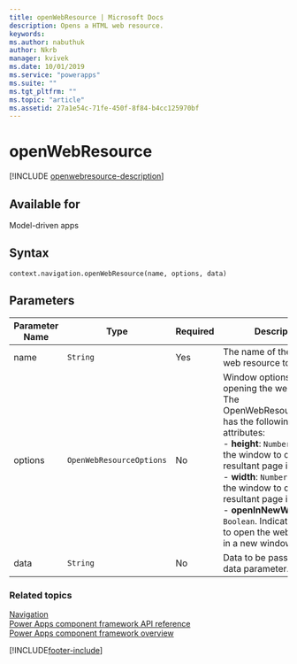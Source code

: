 ```yaml
---
title: openWebResource | Microsoft Docs
description: Opens a HTML web resource.
keywords:
ms.author: nabuthuk
author: Nkrb
manager: kvivek
ms.date: 10/01/2019
ms.service: "powerapps"
ms.suite: ""
ms.tgt_pltfrm: ""
ms.topic: "article"
ms.assetid: 27a1e54c-71fe-450f-8f84-b4cc125970bf
---
```


# openWebResource

[!INCLUDE [openwebresource-description](includes/openwebresource-description.md)]

## Available for 

Model-driven apps

## Syntax

`context.navigation.openWebResource(name, options, data)`

## Parameters

| Parameter Name|Type|Required|Description|
| ------------- |----|--------|-----------|
|name|`String`|Yes|The name of the HTML web resource to open.|
|options|`OpenWebResourceOptions`|No|Window options for opening the web resource. The OpenWebResourceOptions has the following attributes:<br/>- **height**: `Number`. Height of the window to display the resultant page in pixels.<br/>- **width**: `Number`. Width of the window to display the resultant page in pixels.<br/>- **openInNewWindow**: `Boolean`. Indicates whether to open the web resource in a new window.|
|data|`String`|No|Data to be passed into the data parameter.

### Related topics

[Navigation](../navigation.md)<br/>
[Power Apps component framework API reference](../../reference/index.md)<br/>
[Power Apps component framework overview](../../overview.md)

[!INCLUDE[footer-include](../../../../includes/footer-banner.md)]